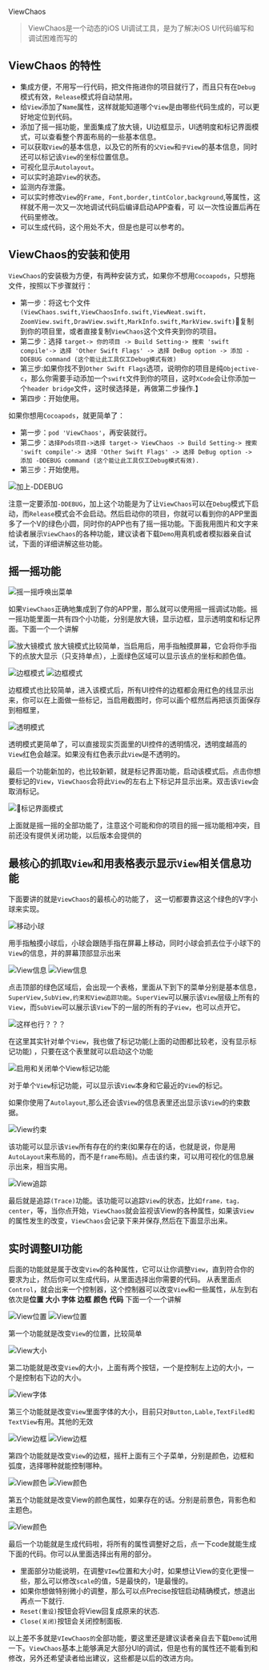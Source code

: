 ViewChaos

> ViewChaos是一个动态的iOS UI调试工具，是为了解决iOS UI代码编写和调试困难而写的

## ViewChaos 的特性

+ 集成方便，不用写一行代码，把文件拖进你的项目就行了，而且只有在`Debug`模式有效，`Release`模式将自动禁用。
+ 给`View`添加了`Name`属性，这样就能知道哪个`View`是由哪些代码生成的，可以更好地定位到代码。
+ 添加了摇一摇功能，里面集成了放大镜，UI边框显示，UI透明度和标记界面模式，可以查看整个界面布局的一些基本信息。
+ 可以获取`View`的基本信息，以及它的所有的`父View`和`子View`的基本信息，同时还可以标记该`View`的坐标位置信息。
+ 可视化显示`Autolayout`。
+ 可以实时追踪`View`的状态。
+ 监测内存泄露。
+ 可以实时修改`View`的`Frame, Font,border,tintColor,background`,等属性，这样就不用一次又一次地调试代码后编译启动APP查看，可 以一次性设置后再在代码里修改。
+ 可以生成代码，这个用处不大，但是也是可以参考的。

## ViewChaos的安装和使用
`ViewChaos`的安装极为方便，有两种安装方式，如果你不想用`Cocoapods`，只想拖文件，按照以下步骤就行：
+ 第一步：将这七个文件`(ViewChaos.swift,ViewChaosInfo.swift,ViewNeat.swift，ZoomView.swift,DrawView.swift,MarkInfo.swift,MarkView.swift)`复制到你的项目里，或者直接复制`ViewChaos`这个文件夹到你的项目。
+ 第二步：选择 `target-> 你的项目 -> Build Setting-> 搜索 'swift compile'-> 选择 'Other Swift Flags' -> 选择 DeBug option -> 添加 -DDEBUG command (这个能让此工具仅工Debug模式有效)`
+ 第三步:如果你找不到`Other Swift Flags`选项，说明你的项目是纯`Objective-c`，那么你需要手动添加一个`swift`文件到你的项目，这时`XCode`会让你添加一个`header bridge`文件，这时侯选择是，再做第二步操作.】
+ 第四步：开始使用。

如果你想用`Cocoapods`，就更简单了：
+ 第一步：`pod 'ViewChaos'`，再安装就行。
+ 第二步：`选择Pods项目->选择 target-> ViewChaos -> Build Setting-> 搜索 'swift compile'-> 选择 'Other Swift Flags' -> 选择 DeBug option -> 添加 -DDEBUG command (这个能让此工具仅工Debug模式有效).`
+ 第三步：开始使用。

![加上-DDEBUG](http://upload-images.jianshu.io/upload_images/1281203-5760044ba4ebc6d7.png?imageMogr2/auto-orient/strip%7CimageView2/2/w/1240)

注意一定要添加`-DDEBUG`，加上这个功能是为了让`ViewChaos`可以在`Debug`模式下启动，而`Release`模式会不会启动。然后启动你的项目，你就可以看到你的APP里面多了一个V的绿色小圆，同时你的APP也有了摇一摇功能。下面我用图片和文字来给读者展示`ViewChaos`的各种功能，建议读者下载`Demo`用真机或者模拟器亲自试试，下面的详细讲解这些功能。

## 摇一摇功能

![摇一摇呼唤出菜单](http://upload-images.jianshu.io/upload_images/1281203-85bec787e39209e8.gif?imageMogr2/auto-orient/strip)

如果`ViewChaos`正确地集成到了你的APP里，那么就可以使用摇一摇调试功能。摇一摇功能里面一共有四个小功能，分别是放大镜，显示边框，显示透明度和标记界面。下面一个一个讲解


![放大镜模式](http://upload-images.jianshu.io/upload_images/1281203-f15934bf8eb7fe11.gif?imageMogr2/auto-orient/strip)
放大镜模式比较简单，当启用后，用手指触摸屏幕，它会将你手指下的点放大显示（只支持单点），上面绿色区域可以显示该点的坐标和颜色值。

![边框模式](https://raw.githubusercontent.com/DuckDeck/ViewChaos/master/ViewChaosDemo/Resource/chaos_border_1.gif)
![边框模式](https://raw.githubusercontent.com/DuckDeck/ViewChaos/master/ViewChaosDemo/Resource/chaos_border_2.gif)

边框模式也比较简单，进入该模式后，所有UI控件的边框都会用红色的线显示出来，你可以在上面做一些标记，当启用截图时，你可以画个框然后再把该页面保存到相框里，

![透明模式](https://raw.githubusercontent.com/DuckDeck/ViewChaos/master/ViewChaosDemo/Resource/chaos_alpha.gif)

透明模式更简单了，可以直接现实页面里的UI控件的透明情况，透明度越高的`View`红色会越深。如果没有红色表示此`View`是不透明的。

最后一个功能新加的，也比较新颖，就是标记界面功能，启动该模式后。点击你想要标记的`View`，`ViewChaos`会将此`View`的左右上下标记并显示出来。双击该`View`会取消标记。

![标记界面模式](https://raw.githubusercontent.com/DuckDeck/ViewChaos/master/ViewChaosDemo/Resource/shake.gif)


上面就是摇一摇的全部功能了，注意这个可能和你的项目的摇一摇功能相冲突，目前还没有提供关闭功能，以后版本会提供的

## 最核心的抓取`View`和用表格表示显示`View`相关信息功能
下面要讲的就是`ViewChaos`的最核心的功能了， 这一切都要靠这这个绿色的V字小球来实现。

![移动小球](https://raw.githubusercontent.com/DuckDeck/ViewChaos/master/ViewChaosDemo/Resource/chaos_ball_move.gif)

用手指触摸小球后，小球会跟随手指在屏幕上移动，同时小球会抓去位于小球下的`View`的信息，并的屏幕顶部显示出来

![View信息](https://raw.githubusercontent.com/DuckDeck/ViewChaos/master/ViewChaosDemo/Resource/chaos_view_level1.gif)
![View信息](https://raw.githubusercontent.com/DuckDeck/ViewChaos/master/ViewChaosDemo/Resource/chaos_view_level2.gif)

点击顶部的绿色区域后，会出现一个表格，里面从下到下的菜单分别是基本信息，`SuperView,SubView,约束和View追踪功能`。`SuperView`可以展示该`View`层级上所有的`View`，而`SubView`可以展示该`View`下的一层的所有的子`View`，也可以点开它。

![这样也行？？？](http://upload-images.jianshu.io/upload_images/1281203-5c0709232cac1dbf.jpg?imageMogr2/auto-orient/strip%7CimageView2/2/w/1240)

在这里其实针对单个`View`，我也做了标记功能(上面的动图都比较老，没有显示标记功能) ，只要在这个表里就可以启动这个功能

![启用和关闭单个View标记功能](https://raw.githubusercontent.com/DuckDeck/ViewChaos/master/ViewChaosDemo/Resource/mark.gif)

对于单个`View`标记功能，可以显示该`View`本身和它最近的`View`的标记。

如果你使用了`Autolayout`,那么还会该`View`的信息表里还出显示该`View`的约束数据。

![View约束](https://raw.githubusercontent.com/DuckDeck/ViewChaos/master/ViewChaosDemo/Resource/chaos_constrain.gif)

该功能可以显示该`View`所有存在的约束(如果存在的话，也就是说，你是用`AutoLayout`来布局的，而不是`frame`布局)。点击该约束，可以用可视化的信息展示出来，相当实用。

![View追踪](https://raw.githubusercontent.com/DuckDeck/ViewChaos/master/ViewChaosDemo/Resource/chaos_trace_view.gif)

最后就是追踪`(Trace)`功能。该功能可以追踪`View`的状态，比如`frame，tag，center`，等，当你点开始，`ViewChaos`就会监视该View的各种属性，如果该`View`的属性发生的改变，`ViewChaos`会记录下来并保存,然后在下面显示出来。

## 实时调整UI功能
后面的功能就是属于改变`View`的各种属性，它可以让你调整`View`，直到符合你的要求为止，然后你可以生成代码，从里面选择出你需要的代码。
从表里面点`Control`，就会出来一个控制器，这个控制器可以改变`View`和一些属性，从左到右依次是**位置** **大小** **字体** **边框** **颜色** **代码**
下面一个一个讲解



![View位置](http://upload-images.jianshu.io/upload_images/1281203-36eddc5c6f5fb129.gif?imageMogr2/auto-orient/strip)
![View位置](http://upload-images.jianshu.io/upload_images/1281203-3e97f7a520051ae4.gif?imageMogr2/auto-orient/strip)

第一个功能就是改变`View`的位置，比较简单



![View大小](http://upload-images.jianshu.io/upload_images/1281203-cdc22f4a8bbe3cc0.gif?imageMogr2/auto-orient/strip)

第二功能就是改变`View`的大小，上面有两个按钮，一个是控制左上边的大小，一个是控制右下边的大小。


![View字体](https://raw.githubusercontent.com/DuckDeck/ViewChaos/master/ViewChaosDemo/Resource/chaos_control_size.gif)

第三个功能就是改变`View`里面字体的大小，目前只对`Button,Lable,TextFiled和TextView`有用。其他的无效

![View边框](https://raw.githubusercontent.com/DuckDeck/ViewChaos/master/ViewChaosDemo/Resource/chaos_control_border.gif)
![View边框](http://upload-images.jianshu.io/upload_images/1281203-26a2c69a5a0ecbe6.gif?imageMogr2/auto-orient/strip)

第四个功能就是改变`View`的边框，摇杆上面有三个子菜单，分别是颜色，边框和弧度，选择哪种就能控制哪种。

![View颜色](https://raw.githubusercontent.com/DuckDeck/ViewChaos/master/ViewChaosDemo/Resource/chaos_control_color1.gif)
![View颜色](https://raw.githubusercontent.com/DuckDeck/ViewChaos/master/ViewChaosDemo/Resource/chaos_control_color2.gif)

第五个功能就是改变View的颜色属性，如果存在的话。分别是前景色，背影色和主题色。

![View颜色](http://upload-images.jianshu.io/upload_images/1281203-732a8731b4c0a236.png?imageMogr2/auto-orient/strip%7CimageView2/2/w/1240)

最后一个功能就是生成代码啦，将所有的属性调整好之后，点一下code就能生成下面的代码。你可以从里面选择出有用的部分。

+ 里面部分功能说明，在调整`VIew`位置和大小时，如果想让View的变化更慢一些，那么可以修改`scale`的值，5是最快的，1是最慢的。
+ 如果你想做特别微小的调整，那么可以点Precise按钮启动精确模式，想退出再点一下就行.
+ `Reset(重设)`按钮会将View回复成原来的状态.
+ `Close(关闭)`按钮会关闭控制面板.

以上差不多就是`VIewChaos的`全部功能，要这里还是建议读者亲自去下载`Demo`试用一下。`ViewChaos`基本上能够满足大部分UI的调试，但是也有的属性还不能看到和修改，另外还希望读者给出建议，这些都是以后的改进方向。
